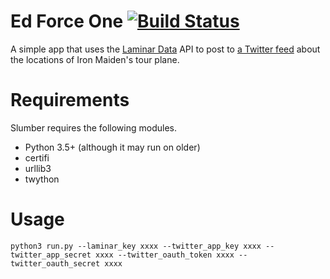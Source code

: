 Ed Force One [![Build Status](https://travis-ci.org/cablespaghetti/edforceone.svg?branch=master)](https://travis-ci.org/cablespaghetti/edforceone)
============

A simple app that uses the [Laminar Data](https://developer.laminardata.aero) API to post to [a Twitter feed](https://twitter.com/edforceupdates) about the locations of Iron Maiden's tour plane.

Requirements
============

Slumber requires the following modules.

* Python 3.5+ (although it may run on older)
* certifi
* urllib3
* twython

Usage
=====
```
python3 run.py --laminar_key xxxx --twitter_app_key xxxx --twitter_app_secret xxxx --twitter_oauth_token xxxx --twitter_oauth_secret xxxx
```

